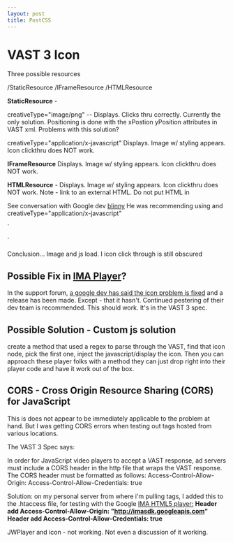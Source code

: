 ```yaml
---
layout: post
title: PostCSS
---
```


# VAST 3 Icon

Three possible resources

/StaticResource
/IFrameResource
/HTMLResource

**StaticResource** -

creativeType="image/png" -- Displays. Clicks thru correctly. Currently the only solution.
Positioning is done with the xPostion yPosition attributes in VAST xml.
Problems with this solution?


creativeType="application/x-javascript"
Displays. Image w/ styling appears. Icon clickthru does NOT work.


**IFrameResource**
Displays. Image w/ styling appears. Icon clickthru does NOT work.

**HTMLResource** -
Displays. Image w/ styling appears. Icon clickthru does NOT work.
Note - link to an external HTML. Do not put HTML in


See conversation with Google dev [blinny][blinny-forum]
He was recommending using **<StaticResource>** and creativeType="application/x-javascript"


`<Icon program="AdChoices" width="60" height="20" xPosition="2" yPosition="2">
<StaticResource creativeType="application/x-javascript">
<![CDATA[
http://http://rocketnumber9.org/vast-test/blinny/icon.html
]]>
</StaticResource>`

Conclusion... Image and js load. I icon click through is still obscured


## Possible Fix in [IMA Player][ima-release]?
In the support forum, [a google dev has said the icon problem is fixed](https://developers.google.com/interactive-media-ads/docs/sdks/html5/community?place=msg%2Fima-sdk%2FMHMKZ2hy8KI%2FRjMpjczHAwAJ) and a release has been made. Except - that it hasn't.
Continued pestering of their dev team is recommended. This should work. It's in the VAST 3 spec.

## Possible Solution -  Custom js solution
 create a method that used a regex to parse through the VAST, find that icon node, pick the first one, inject the javascript/display the icon. Then you can approach these player folks with a method they can just drop right into their player code and have it work out of the box.



## CORS - Cross Origin Resource Sharing (CORS) for JavaScript

This is does not appear to be immediately applicable to the problem at hand. But I was getting CORS errors when testing out tags hosted from various locations.

The VAST 3 Spec says:

In order for JavaScript video players to accept a VAST response, ad servers must include a CORS header in the http file that wraps the VAST response. The CORS header must be formatted as follows: Access-Control-Allow-Origin: <origin header value> Access-Control-Allow-Credentials: true

Solution: on my personal server from where i'm pulling tags, I added this to the .htaccess file, for testing with the Google [IMA HTML5 player:][imaplayer]
**Header add Access-Control-Allow-Origin: "http://imasdk.googleapis.com"**
**Header add Access-Control-Allow-Credentials: true**

JWPlayer and icon - not working. Not even a discussion of it working.



[ima-release]: https://developers.google.com/interactive-media-ads/docs/sdks/html5/v3/history
[imaplayer]: https://developers.google.com/interactive-media-ads/docs/sdks/html5/
[vast-spec]: https://www.iab.com/guidelines/digital-video-ad-serving-template-vast-3-0/mar

[blinny-forum]: https://developers.google.com/interactive-media-ads/docs/sdks/html5/community?place=msg%2Fima-sdk%2FMHMKZ2hy8KI%2F6poFwcB9KgAJ

